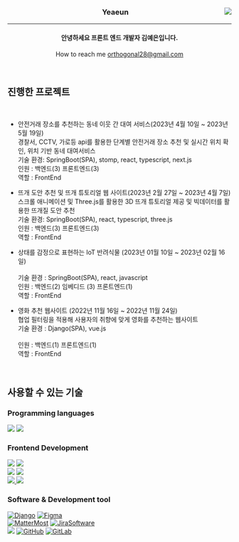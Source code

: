 <div align="center">
   
<a href="https://github.com/yeni28"><img align="right" src="https://github-readme-stats.vercel.app/api/top-langs/?username=yeni28&theme=dracula&layout=compact&langs_count=10" /></a>
  

  ### Yeaeun
   
 ---

   
 #### 안녕하세요 프론트 엔드 개발자 김예은입니다.
How to reach me orthogonal28@gmail.com
 </div>
 
<br>
 <div>
    
<h2> 진행한 프로젝트 </h2>
   
   
<br>

   - 안전거래 장소를 추천하는 동네 이웃 간 대여 서비스(2023년 4월 10일 ~ 2023년 5월 19일)
<br>경찰서, CCTV, 가로등 api를 활용한 단계별 안전거래 장소 추천 및 실시간 위치 확인, 위치 기반 동네 대여서비스
<br>기술 환경: SpringBoot(SPA), stomp, react, typescript, next.js
<br>인원 : 백엔드(3) 프론트엔드(3)
<br>역할 : FrontEnd
   
   - 뜨개 도안 추천 및 뜨개 튜토리얼 웹 사이트(2023년 2월 27일 ~ 2023년 4월 7일)
   <br> 스크롤 애니메이션 및 Three.js를 활용한 3D 뜨개 튜토리얼 제공 및 빅데이터를 활용한 뜨개질 도안 추천
   <br> 기술 환경: SpringBoot(SPA), react, typescript, three.js
   <br> 인원 : 백엔드(3) 프론트엔드(3)
   <br> 역할 : FrontEnd
   
   
   - 상태를 감정으로 표현하는 IoT 반려식물 (2023년 01월 10일 ~ 2023년 02월 16일)  
   <br>기술 환경 : SpringBoot(SPA), react, javascript
   <br>인원 : 백엔드(2) 임베디드 (3) 프론트엔드(1)
   <br>역할 : FrontEnd

   
   - 영화 추천 웹사이트 (2022년 11월 16일 ~ 2022년 11월 24일)  
   협업 필터링을 적용해 사용자의 취향에 맞게 영화를 추천하는 웹사이트
   <br>기술 환경 : Django(SPA), vue.js  
   <br>인원 : 백엔드(1) 프론트엔드(1)
   <br>역할 : FrontEnd
   
   


   
<br>


<h2> 사용할 수 있는 기술 </h2>
  
  ### Programming languages
  [<img src="https://img.shields.io/badge/JavaScript-F7DF1E?style=for-the-badge&logo=javascript&logoColor=black" />]()
  [<img src="https://img.shields.io/badge/python-3776AB?style=for-the-badge&logo=python&logoColor=white">]()
<!--   [<img src="https://img.shields.io/badge/Java-ED8B00?style=for-the-badge&logo=java&logoColor=white"/>]() -->

<!--   [<img src="" />]() &nbsp;&nbsp; -->

  ### Frontend Development

  [<img src="https://img.shields.io/badge/HTML5-E34F26?style=for-the-badge&logo=html5&logoColor=white" />]()
  [<img src="https://img.shields.io/badge/CSS3-1572B6?style=for-the-badge&logo=css3&logoColor=white" />]()  
  [<img src="https://img.shields.io/badge/Bootstrap-563D7C?style=for-the-badge&logo=bootstrap&logoColor=white" />](https://getbootstrap.com/)
  [<img src="https://img.shields.io/badge/Tailwind-06B6D4?style=for-the-badge&logo=tailwindcss&logoColor=white" />](https://tailwindcss.com/)  
  [<img src="https://img.shields.io/badge/vue.js-4FC08D?style=for-the-badge&logo=vue.js&logoColor=white" /> ](https://vuejs.org/)
  [<img src="https://img.shields.io/badge/React-61DAFB?style=for-the-badge&logo=react&logoColor=black" />](https://ko.reactjs.org/)
<!--   [<img src="https://img.shields.io/badge/TypeScript-3178C6?style=for-the-badge&logo=TypeScript&logoColor=white" />](https://www.typescriptlang.org/)
     -->
  ### Software & Development tool
  
  [<img src="https://img.shields.io/badge/Django-092E20?style=for-the-badge&logo=django&logoColor=white" alt="Django"/>](https://www.djangoproject.com/)
  [<img src="https://img.shields.io/badge/Figma-F24E1E?style=for-the-badge&logo=figma&logoColor=white" alt="Figma"/>](https://www.djangoproject.com/)  
  [<img src="https://img.shields.io/badge/Mattermost-0058CC?style=for-the-badge&logo=mattermost&logoColor=white" alt="MatterMost"/>](https://mattermost.com/)
  [<img src="https://img.shields.io/badge/Jira-0058CC?style=for-the-badge&logo=jirasoftware&logoColor=white" alt="JiraSoftware"/>](https://www.atlassian.com/ko/software/jira)  
  [<img src="https://img.shields.io/badge/GIT-E44C30?style=for-the-badge&logo=git&logoColor=white"/>](https://git-scm.com/)
  [<img src="https://img.shields.io/badge/GitHub-100000?style=for-the-badge&logo=github&logoColor=white" alt="GitHub"/>](https://github.com/)
  [<img src="https://img.shields.io/badge/gitlab-FC6D26?style=for-the-badge&logo=gitlab&logoColor=white" alt="GitLab"/>](https://about.gitlab.com/)  

</div>
